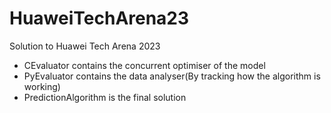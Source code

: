 # HuaweiTechArena23
Solution to Huawei Tech Arena 2023

- CEvaluator contains the concurrent optimiser of the model
- PyEvaluator contains the data analyser(By tracking how the algorithm is working)
- PredictionAlgorithm is the final solution
